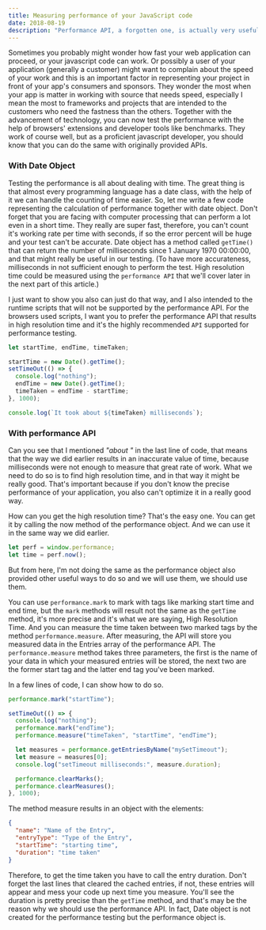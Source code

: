 ```yaml
---
title: Measuring performance of your JavaScript code
date: 2018-08-19
description: "Performance API, a forgotten one, is actually very useful."
---
```


Sometimes you probably might wonder how fast your web application can proceed, or your javascript code can work. Or possibly a user of your application (generally a customer) might want to complain about the speed of your work and this is an important factor in representing your project in front of your app's consumers and sponsors. They wonder the most when your app is matter in working with source that needs speed, especially I mean the most to frameworks and projects that are intended to the customers who need the fastness than the others. Together with the advancement of technology, you can now test the performance with the help of browsers' extensions and developer tools like benchmarks. They work of course well, but as a proficient javascript developer, you should know that you can do the same with originally provided APIs.

### With Date Object

Testing the performance is all about dealing with time. The great thing is that almost every programming language has a date class, with the help of it we can handle the counting of time easier. So, let me write a few code representing the calculation of performance together with date object. Don't forget that you are facing with computer processing that can perform a lot even in a short time. They really are super fast, therefore, you can't count it's working rate per time with seconds, if so the error percent will be huge and your test can't be accurate. Date object has a method called `getTime()` that can return the number of milliseconds since 1 January 1970 00:00:00, and that might really be useful in our testing. (To have more accurateness, milliseconds in not sufficient enough to perform the test. High resolution time could be measured using the `performance API` that we'll cover later in the next part of this article.)

I just want to show you also can just do that way, and I also intended to the runtime scripts that will not be supported by the performance API. For the browsers used scripts, I want you to prefer the performance API that results in high resolution time and it's the highly recommended `API` supported for performance testing.

```js
let startTime, endTime, timeTaken;

startTime = new Date().getTime();
setTimeOut(() => {
  console.log("nothing");
  endTime = new Date().getTime();
  timeTaken = endTime - startTime;
}, 1000);

console.log(`It took about ${timeTaken} milliseconds`);
```

### With performance API

Can you see that I mentioned _"about "_ in the last line of code, that means that the way we did earlier results in an inaccurate value of time, because milliseconds were not enough to measure that great rate of work. What we need to do so is to find high resolution time, and in that way it might be really good. That's important because if you don't know the precise performance of your application, you also can't optimize it in a really good way.

How can you get the high resolution time? That's the easy one. You can get it by calling the now method of the performance object. And we can use it in the same way we did earlier.

```javascript
let perf = window.performance;
let time = perf.now();
```

But from here, I'm not doing the same as the performance object also provided other useful ways to do so and we will use them, we should use them.

You can use `performance.mark` to mark with tags like marking start time and end time, but the `mark` methods will result not the same as the `getTime` method, it's more precise and it's what we are saying, High Resolution Time. And you can measure the time taken between two marked tags by the method `performance.measure`. After measuring, the API will store you measured data in the Entries array of the performance API. The `performance.measure` method takes three parameters, the first is the name of your data in which your measured entries will be stored, the next two are the former start tag and the latter end tag you've been marked.

In a few lines of code, I can show how to do so.

```javascript
performance.mark("startTime");

setTimeOut(() => {
  console.log("nothing");
  performance.mark("endTime");
  performance.measure("timeTaken", "startTime", "endTime");

  let measures = performance.getEntriesByName("mySetTimeout");
  let measure = measures[0];
  console.log("setTimeout milliseconds:", measure.duration);

  performance.clearMarks();
  performance.clearMeasures();
}, 1000);
```

The method measure results in an object with the elements:

```json
{
  "name": "Name of the Entry",
  "entryType": "Type of the Entry",
  "startTime": "starting time",
  "duration": "time taken"
}
```

Therefore, to get the time taken you have to call the entry duration. Don't forget the last lines that cleared the cached entries, if not, these entries will appear and mess your code up next time you measure. You'll see the duration is pretty precise than the `getTime` method, and that's may be the reason why we should use the performance API. In fact, Date object is not created for the performance testing but the performance object is.
